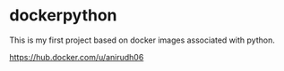 # dockerpython
This is my first project based on docker images associated with python.

https://hub.docker.com/u/anirudh06
